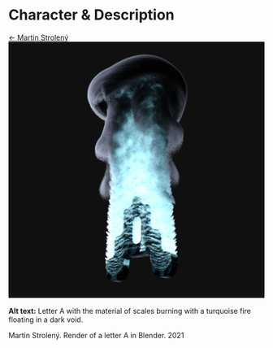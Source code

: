 # Character & Description
[← Martin Strolený](https://martinstroleny.github.io/english-for-designers/01-character-description/index)
<br>
![Letter A with the material of scales burning with a turquoise fire floating in a dark void.](img/letter-a-stroleny.png)

**Alt text:** Letter A with the material of scales burning with a turquoise fire floating in a dark void.

Martin Strolený. Render of a letter A in Blender. 2021
